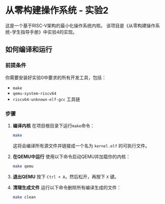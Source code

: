 # 从零构建操作系统 - 实验2

这是一个基于RISC-V架构的最小化操作系统内核。
该项目是《从零构建操作系统-学⽣指导⼿册》中实验4的实现。



## 如何编译和运行

### 前提条件

你需要安装好实验0中要求的所有开发工具，包括：
- `make`
- `qemu-system-riscv64`
- `riscv64-unknown-elf-gcc` 工具链

### 步骤

1.  **编译内核**
    在项目根目录下运行`make`命令：
    ```bash
    make
    ```
    这将会编译所有源文件并链接成一个名为 `kernel.elf` 的可执行文件。

2.  **在QEMU中运行**
    使用以下命令启动QEMU并加载你的内核：
    ```bash
    make qemu
    ```

3.  **退出QEMU**
    按下 `Ctrl + A`，然后松开，再按下 `X` 键。

4.  **清理生成文件**
    运行以下命令删除所有编译生成的文件：
    ```bash
    make clean
    ```